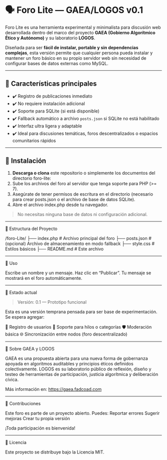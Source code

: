 # 🗣️ Foro Lite — GAEA/LOGOS v0.1

Foro Lite es una herramienta experimental y minimalista para discusión web desarrollada dentro del marco del proyecto **GAEA (Gobierno Algorítmico Ético y Autónomo)** y su laboratorio **LOGOS**.

Diseñada para ser **fácil de instalar, portable y sin dependencias complejas**, esta versión permite que cualquier persona pueda instalar y mantener un foro básico en su propio servidor web sin necesidad de configurar bases de datos externas como MySQL.

---

## 🔧 Características principales

- ✔️ Registro de publicaciones inmediato
- ✔️ No requiere instalación adicional
- ✔️ Soporte para SQLite (si está disponible)
- ✔️ Fallback automático a archivo `posts.json` si SQLite no está habilitado
- ✔️ Interfaz ultra ligera y adaptable
- ✔️ Ideal para discusiones temáticas, foros descentralizados o espacios comunitarios rápidos

---

## 🚀 Instalación

1. **Descarga o clona** este repositorio o simplemente los documentos del directorio foro-lite:
2. Sube los archivos del foro al servidor que tenga soporte para PHP (>= 7).
3. Asegúrate de tener permisos de escritura en el directorio (necesario para crear posts.json o el archivo de base de datos SQLite).
4. Abre el archivo index.php desde tu navegador.

> No necesitas ninguna base de datos ni configuración adicional.


---

📂 Estructura del Proyecto

/foro-Lite/
├── index.php         # Archivo principal del foro
├── posts.json        # (opcional) Archivo de almacenamiento en modo fallback
├── style.css         # Estilos básicos
├── README.md         # Este archivo


---

📌 Uso

Escribe un nombre y un mensaje.
Haz clic en “Publicar”.
Tu mensaje se mostrará en el foro automáticamente.

---

🧪 Estado actual
> Versión: 0.1 — Prototipo funcional


Esta es una versión temprana pensada para ser base de experimentación. Se espera agregar:

🧑 Registro de usuarios
🧵 Soporte para hilos o categorías
🛡️ Moderación básica
🌐 Sincronización entre nodos (foro descentralizado)


---

🧭 Sobre GAEA y LOGOS

GAEA es una propuesta abierta para una nueva forma de gobernanza apoyada en algoritmos auditables y principios éticos definidos colectivamente.
LOGOS es su laboratorio público de reflexión, diseño y testeo de herramientas de participación, justicia algorítmica y deliberación cívica.

Más información en: https://gaea.fadcoad.com


---

🤝 Contribuciones

Este foro es parte de un proyecto abierto. Puedes:
Reportar errores
Sugerir mejoras
Crear tu propia versión

¡Toda participación es bienvenida!


---

📄 Licencia

Este proyecto se distribuye bajo la Licencia MIT.
